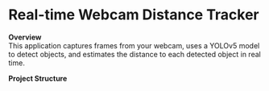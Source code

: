 # Real-time Webcam Distance Tracker

**Overview**  
This application captures frames from your webcam, uses a YOLOv5 model to detect objects, and estimates the distance to each detected object in real time.

**Project Structure**  
